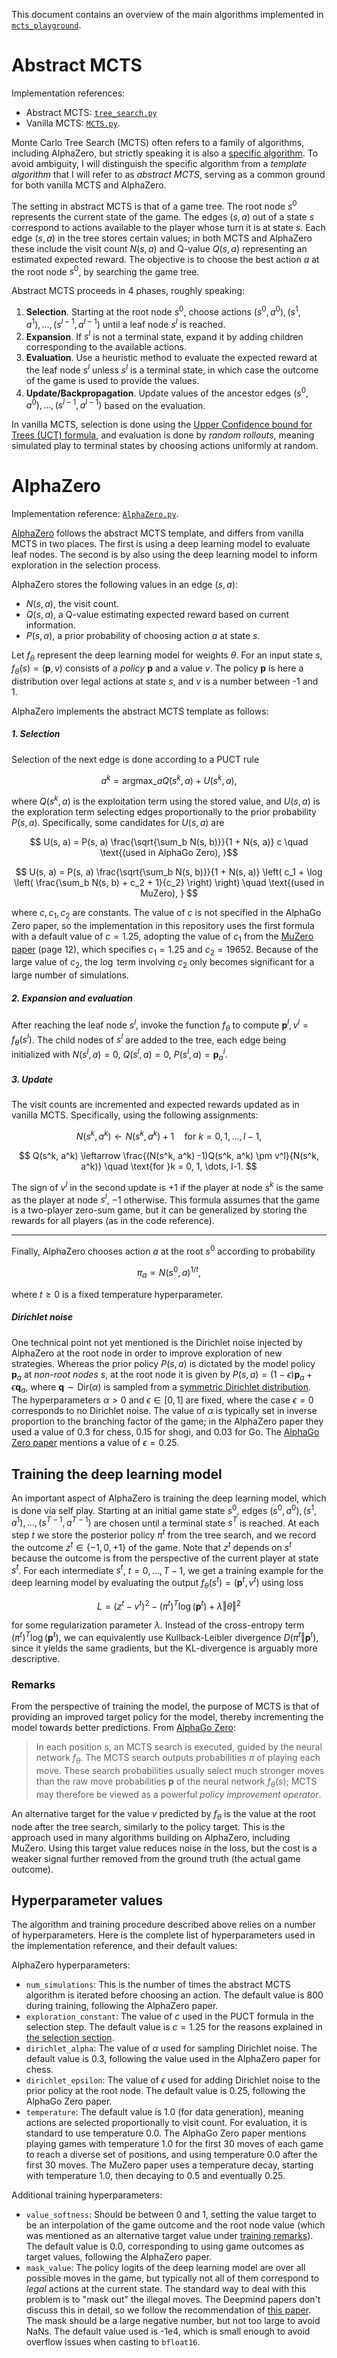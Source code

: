This document contains an overview of the main algorithms implemented in [`mcts_playground`](../mcts_playground/).

# Abstract MCTS

Implementation references:

- Abstract MCTS: [`tree_search.py`](../mcts_playground/tree_search.py)
- Vanilla MCTS: [`MCTS.py`](../mcts_playground/algorithms/MCTS.py).

Monte Carlo Tree Search (MCTS) often refers to a family of algorithms, including AlphaZero, but strictly speaking it is also a [specific algorithm](https://en.wikipedia.org/wiki/Monte_Carlo_tree_search). To avoid ambiguity, I will distinguish the specific algorithm from a _template algorithm_ that I will refer to as _abstract MCTS_, serving as a common ground for both vanilla MCTS and AlphaZero.

The setting in abstract MCTS is that of a game tree. The root node $s^0$ represents the current state of the game. The edges $(s, a)$ out of a state $s$ correspond to actions available to the player whose turn it is at state $s$. Each edge $(s, a)$ in the tree stores certain values; in both MCTS and AlphaZero these include the visit count $N(s,a)$ and Q-value $Q(s,a)$ representing an estimated expected reward. The objective is to choose the best action $a$ at the root node $s^0$, by searching the game tree.

Abstract MCTS proceeds in 4 phases, roughly speaking:

1. **Selection**. Starting at the root node $s^0$, choose actions $(s^0, a^0), (s^1, a^1), \dots, (s^{l-1}, a^{l-1})$ until a leaf node $s^l$ is reached.
2. **Expansion**. If $s^l$ is not a terminal state, expand it by adding children corresponding to the available actions.
3. **Evaluation**. Use a heuristic method to evaluate the expected reward at the leaf node $s^l$ unless $s^l$ is a terminal state, in which case the outcome of the game is used to provide the values.
4. **Update/Backpropagation**. Update values of the ancestor edges $(s^0, a^0), \dots , (s^{l-1}, a^{l-1})$ based on the evaluation.

In vanilla MCTS, selection is done using the [Upper Confidence bound for Trees (UCT) formula](https://en.wikipedia.org/wiki/Monte_Carlo_tree_search#Exploration_and_exploitation), and evaluation is done by _random rollouts_, meaning simulated play to terminal states by choosing actions uniformly at random.

# AlphaZero

Implementation reference: [`AlphaZero.py`](../mcts_playground/algorithms/AlphaZero.py).

[AlphaZero](https://arxiv.org/abs/1712.01815) follows the abstract MCTS template, and differs from vanilla MCTS in two places. The first is using a deep learning model to evaluate leaf nodes. The second is by also using the deep learning model to inform exploration in the selection process.

AlphaZero stores the following values in an edge $(s,a)$:

- $N(s, a)$, the visit count.
- $Q(s, a)$, a Q-value estimating expected reward based on current information.
- $P(s, a)$, a prior probability of choosing action $a$ at state $s$.

Let $f_\theta$ represent the deep learning model for weights $\theta$. For an input state $s$, $f_\theta (s) = (\mathbf{p}, v)$ consists of a _policy_ $\mathbf{p}$ and a value $v$. The policy $\mathbf{p}$ is here a distribution over legal actions at state $s$, and $v$ is a number between -1 and 1.

AlphaZero implements the abstract MCTS template as follows:

##### 1. Selection

Selection of the next edge is done according to a PUCT rule

$$ a^k = \text{argmax}\_a Q(s^k, a) + U(s^k, a) , $$

where $Q(s^k, a)$ is the exploitation term using the stored value, and $U(s, a)$ is the exploration term selecting edges proportionally to the prior probability $P(s, a)$. Specifically, some candidates for $U(s, a)$ are

$$ U(s, a) = P(s, a) \frac{\sqrt{\sum_b N(s, b)}}{1 + N(s, a)} c \quad \text{(used in AlphaGo Zero), }$$

$$ U(s, a) = P(s, a) \frac{\sqrt{\sum_b N(s, b)}}{1 + N(s, a)} \left( c_1 + \log \left( \frac{\sum_b N(s, b) + c_2 + 1}{c_2} \right) \right) \quad \text{(used in MuZero), } $$

where $c, c_1, c_2$ are constants. The value of $c$ is not specified in the AlphaGo Zero paper, so the implementation in this repository uses the first formula with a default value of $c=1.25$, adopting the value of $c_1$ from the [MuZero paper](https://arxiv.org/abs/1911.08265) (page 12), which specifies $c_1 = 1.25$ and $c_2 = 19652$. Because of the large value of $c_2$, the $\log$ term involving $c_2$ only becomes significant for a large number of simulations.

##### 2. Expansion and evaluation

After reaching the leaf node $s^l$, invoke the function $f_\theta$ to compute $\mathbf{p}^l, v^l = f_\theta(s^l)$. The child nodes of $s^l$ are added to the tree, each edge being initialized with $N(s^l, a) = 0$, $Q(s^l, a) = 0$, $P(s^l, a) = \mathbf{p}^l_a$.

##### 3. Update

The visit counts are incremented and expected rewards updated as in vanilla MCTS. Specifically, using the following assignments:

$$ N(s^k, a^k) \leftarrow N(s^k, a^k) + 1 \quad \text{for }k = 0, 1, \dots, l-1, $$

$$ Q(s^k, a^k) \leftarrow \frac{(N(s^k, a^k) -1)Q(s^k, a^k) \pm v^l}{N(s^k, a^k)} \quad \text{for }k = 0, 1, \dots, l-1. $$

The sign of $v^l$ in the second update is $+1$ if the player at node $s^k$ is the same as the player at node $s^l$, $-1$ otherwise. This formula assumes that the game is a two-player zero-sum game, but it can be generalized by storing the rewards for all players (as in the code reference).

---

Finally, AlphaZero chooses action $a$ at the root $s^0$ according to probability

$$ \pi_a \propto N(s^0, a)^{1/t} , $$

where $t \geq 0$ is a fixed temperature hyperparameter.

##### Dirichlet noise

One technical point not yet mentioned is the Dirichlet noise injected by AlphaZero at the root node in order to improve exploration of new strategies. Whereas the prior policy $P(s, a)$ is dictated by the model policy $\mathbf{p}_a$ at _non-root nodes_ $s$, at the root node it is given by $P(s, a) = (1 - \epsilon) \mathbf{p}_a + \epsilon \mathbf{q}_a$, where $\mathbf{q} \sim \text{Dir}(\alpha)$ is sampled from a [symmetric Dirichlet distribution](https://en.wikipedia.org/wiki/Dirichlet_distribution#Special_cases). The hyperparameters $\alpha > 0$ and $\epsilon \in [0, 1]$ are fixed, where the case $\epsilon = 0$ corresponds to no Dirichlet noise. The value of $\alpha$ is typically set in inverse proportion to the branching factor of the game; in the AlphaZero paper they used a value of 0.3 for chess, 0.15 for shogi, and 0.03 for Go. The [AlphaGo Zero paper](https://www.nature.com/articles/nature24270) mentions a value of $\epsilon = 0.25$.

## Training the deep learning model

An important aspect of AlphaZero is training the deep learning model, which is done via self play. Starting at an initial game state $s^0$, edges $(s^0, a^0), (s^1, a^1), \dots, (s^{T-1}, a^{T-1})$ are chosen until a terminal state $s^T$ is reached. At each step $t$ we store the posterior policy $\pi^t$ from the tree search, and we record the outcome $z^t \in\lbrace -1, 0, +1 \rbrace$ of the game. Note that $z^t$ depends on $s^t$ because the outcome is from the perspective of the current player at state $s^t$. For each intermediate $s^t$, $t = 0, \dots, T-1$, we get a training example for the deep learning model by evaluating the output $f_\theta(s^t) = (\mathbf{p}^t, v^t)$ using loss

$$ L = (z^t - v^t)^2 - (\pi^t)^T \log (\mathbf{p}^t) + \lambda \Vert \theta \Vert^2 $$

for some regularization parameter $\lambda$. Instead of the cross-entropy term $(\pi^t)^T \log (\mathbf{p}^t)$, we can equivalently use Kullback-Leibler divergence $D(\pi^t \Vert \mathbf{p}^t)$, since it yields the same gradients, but the KL-divergence is arguably more descriptive.

### Remarks

From the perspective of training the model, the purpose of MCTS is that of providing an improved target policy for the model, thereby incrementing the model towards better predictions. From [AlphaGo Zero](https://www.nature.com/articles/nature24270):

> In each position $s$, an MCTS search is executed, guided by the neural network $f_\theta$. The MCTS search outputs probabilities $\pi$ of playing each move. These search probabilities usually select much stronger moves than the raw move probabilities $\mathbf{p}$ of the neural network $f_\theta(s)$; MCTS may therefore be viewed as a powerful _policy improvement operator_.

An alternative target for the value $v$ predicted by $f_\theta$ is the value at the root node after the tree search, similarly to the policy target. This is the approach used in many algorithms building on AlphaZero, including MuZero. Using this target value reduces noise in the loss, but the cost is a weaker signal further removed from the ground truth (the actual game outcome).

## Hyperparameter values

The algorithm and training procedure described above relies on a number of hyperparameters. Here is the complete list of hyperparameters used in the implementation reference, and their default values:

AlphaZero hyperparameters:

- `num_simulations`: This is the number of times the abstract MCTS algorithm is iterated before choosing an action. The default value is 800 during training, following the AlphaZero paper.
- `exploration_constant`: The value of $c$ used in the PUCT formula in the selection step. The default value is $c = 1.25$ for the reasons explained in [the selection section](#1-selection).
- `dirichlet_alpha`: The value of $\alpha$ used for sampling Dirichlet noise. The default value is 0.3, following the value used in the AlphaZero paper for chess.
- `dirichlet_epsilon`: The value of $\epsilon$ used for adding Dirichlet noise to the prior policy at the root node. The default value is 0.25, following the AlphaGo Zero paper.
- `temperature`: The default value is 1.0 (for data generation), meaning actions are selected proportionally to visit count. For evaluation, it is standard to use temperature 0.0. The AlphaGo Zero paper mentions playing games with temperature 1.0 for the first 30 moves of each game to reach a diverse set of positions, and using temperature 0.0 after the first 30 moves. The MuZero paper uses a temperature decay, starting with temperature 1.0, then decaying to 0.5 and eventually 0.25.

Additional training hyperparameters:

- `value_softness`: Should be between 0 and 1, setting the value target to be an interpolation of the game outcome and the root node value (which was mentioned as an alternative target value under [training remarks](#remarks)). The default value is 0.0, corresponding to using game outcomes as target values, following the AlphaZero paper.
- `mask_value`: The policy logits of the deep learning model are over all possible moves in the game, but typically not all of them correspond to _legal_ actions at the current state. The standard way to deal with this problem is to "mask out" the illegal moves. The Deepmind papers don't discuss this in detail, so we follow the recommendation of [this paper](https://arxiv.org/pdf/2006.14171). The mask should be a large negative number, but not too large to avoid NaNs. The default value used is -1e4, which is small enough to avoid overflow issues when casting to `bfloat16`.
